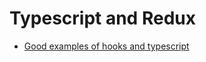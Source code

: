 # Typescript and Redux

- [Good examples of hooks and typescript](https://fettblog.eu/typescript-react/hooks/)